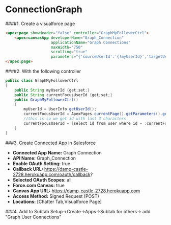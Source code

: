 ConnectionGraph
===============

####1. Create a visualforce page
```html
<apex:page showHeader="false" controller="GraphMyFollowerCtrl">
    <apex:canvasApp developerName="Graph_Connection" 
    				applicationName="Graph Connections" 
    				maxWidth="750" 
    				scrolling="true"
    				parameters="{'sourceUserId':'{!myUserId}','targetUserId':'{!currentFocusUserId}'}"/>
</apex:page>
```

####2. With the following controller
```java
public class GraphMyFollowerCtrl
{
    public String myUserId {get;set;}
    public String currentFocusUserId {get;set;}
    public GraphMyFollowerCtrl()
    {
        myUserId = UserInfo.getUserId();
        currentFocusUserId = ApexPages.currentPage().getParameters().get('sfdc.userId');
        //this is so we get id with last 3 characters
        currentFocusUserId = [select id from user where id = :currentFocusUserId limit 1].id;
    }
}
```

###3. Create Connected App in Salesforce

- **Connected App Name:** Graph Connection
- **API Name:** Graph_Connection
- **Enable OAuth Setting:** true
- **Callback URL:** https://damp-castle-2728.herokuapp.com/oauth/callback?
- **Selected OAuth Scopes:** all
- **Force.com Canvas:** true
- **Canvas App URL:** https://damp-castle-2728.herokuapp.com
- **Access Method:** Signed Request (POST)
- **Locations:** [Chatter Tab,Visualforce Page]


###4. Add to Subtab
Setup->Create->Apps->Subtab for others-> add "Graph User Connections"
